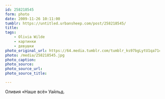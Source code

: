 ```yaml
---
id: 258218545
form: photo
date: 2009-11-26 10:11:00
tumblr: https://untitled.urbansheep.com/post/258218545/
title:
tags:
    - Olivia Wilde
    - картинки
    - девушки
photo_original_url: https://64.media.tumblr.com/tumblr_ks97bgLytU1qa71cso1_1280.jpg
photo: /media/258218545.jpg
photo_caption: 
photo_source:
photo_source_url:
photo_source_title:

---
```


<p>Оливия «Наше всё» Уайльд.</p>
